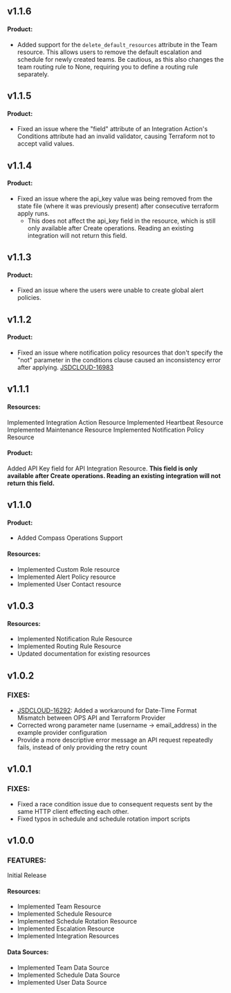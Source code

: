 ## v1.1.6

#### Product:

- Added support for the `delete_default_resources` attribute in the Team resource. This allows users to remove the default escalation and schedule for newly created teams. Be cautious, as this also changes the team routing rule to None, requiring you to define a routing rule separately.


## v1.1.5

#### Product:

- Fixed an issue where the "field" attribute of an Integration Action's Conditions attribute had an invalid validator, causing Terraform not to accept valid values.

## v1.1.4

#### Product:

- Fixed an issue where the api_key value was being removed from the state file (where it was previously present) after consecutive terraform apply runs.
  - This does not affect the api_key field in the resource, which is still only available after Create operations. Reading an existing integration will not return this field.

## v1.1.3

#### Product:

- Fixed an issue where the users were unable to create global alert policies.

## v1.1.2

#### Product:

- Fixed an issue where notification policy resources that don't specify the "not" parameter in the conditions clause caused an inconsistency error after applying. [JSDCLOUD-16983](https://jira.atlassian.com/browse/JSDCLOUD-16983)

## v1.1.1

#### Resources:

Implemented Integration Action Resource
Implemented Heartbeat Resource
Implemented Maintenance Resource
Implemented Notification Policy Resource

#### Product:
Added API Key field for API Integration Resource. **This field is only available after Create operations. Reading an existing integration will not return this field.**

## v1.1.0

#### Product:

- Added Compass Operations Support

#### Resources:

- Implemented Custom Role resource 
- Implemented Alert Policy resource 
- Implemented User Contact resource

## v1.0.3

#### Resources:

- Implemented Notification Rule Resource
- Implemented Routing Rule Resource
- Updated documentation for existing resources

## v1.0.2

### FIXES:

- [JSDCLOUD-16292](https://jira.atlassian.com/browse/JSDCLOUD-16292): Added a workaround for Date-Time Format Mismatch between OPS API and Terraform Provider
- Corrected wrong parameter name (username -> email_address) in the example provider configuration
- Provide a more descriptive error message an API request repeatedly fails, instead of only providing the retry count

## v1.0.1

### FIXES:

- Fixed a race condition issue due to consequent requests sent by the same HTTP client effecting each other.
- Fixed typos in schedule and schedule rotation import scripts

## v1.0.0

### FEATURES:

Initial Release

#### Resources:

- Implemented Team Resource
- Implemented Schedule Resource
- Implemented Schedule Rotation Resource
- Implemented Escalation Resource
- Implemented Integration Resources

#### Data Sources:

- Implemented Team Data Source
- Implemented Schedule Data Source
- Implemented User Data Source